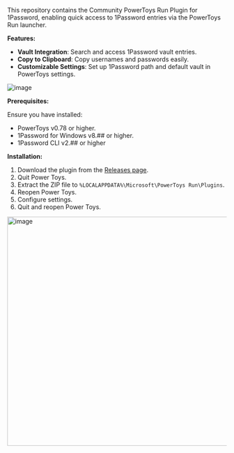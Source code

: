 This repository contains the Community PowerToys Run Plugin for 1Password, enabling quick access to 1Password entries via the PowerToys Run launcher.

**Features:**

- **Vault Integration**: Search and access 1Password vault entries.
- **Copy to Clipboard**: Copy usernames and passwords easily.
- **Customizable Settings**: Set up 1Password path and default vault in PowerToys settings.

![image](https://github.com/KairuDeibisu/PowerToysRunPlugin1Password/assets/34011041/3ddd04fd-a291-4ee7-a001-64d781595743)


**Prerequisites:**

Ensure you have installed:
- PowerToys v0.78 or higher.
- 1Password for Windows v8.## or higher.
- 1Password CLI v2.## or higher

**Installation:**

1. Download the plugin from the [Releases page](https://github.com/KairuDeibisu/PowerToysRunPlugin1Password/releases).
2. Quit Power Toys.
3. Extract the ZIP file to `%LOCALAPPDATA%\Microsoft\PowerToys Run\Plugins`.
4. Reopen Power Toys.
5. Configure settings.
6. Quit and reopen Power Toys.

<img width="526" alt="image" src="https://github.com/KairuDeibisu/PowerToysRunPlugin1Password/assets/34011041/f41391e6-4037-40dd-beeb-c3e5a149620a">

